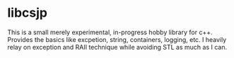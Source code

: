 # libcsjp
This is a small merely experimental, in-progress hobby library for c++. Provides the basics like excpetion, string, containers, logging, etc. I heavily relay on exception and RAII technique while avoiding STL as much as I can.
